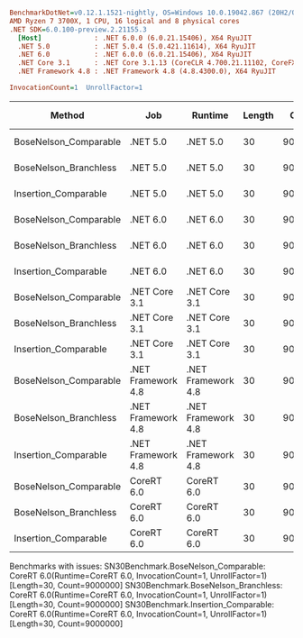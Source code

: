 ``` ini

BenchmarkDotNet=v0.12.1.1521-nightly, OS=Windows 10.0.19042.867 (20H2/October2020Update)
AMD Ryzen 7 3700X, 1 CPU, 16 logical and 8 physical cores
.NET SDK=6.0.100-preview.2.21155.3
  [Host]             : .NET 6.0.0 (6.0.21.15406), X64 RyuJIT
  .NET 5.0           : .NET 5.0.4 (5.0.421.11614), X64 RyuJIT
  .NET 6.0           : .NET 6.0.0 (6.0.21.15406), X64 RyuJIT
  .NET Core 3.1      : .NET Core 3.1.13 (CoreCLR 4.700.21.11102, CoreFX 4.700.21.11602), X64 RyuJIT
  .NET Framework 4.8 : .NET Framework 4.8 (4.8.4300.0), X64 RyuJIT

InvocationCount=1  UnrollFactor=1  

```
|                Method |                Job |            Runtime | Length |   Count |     Mean |   Error |  StdDev | Gen 0 | Gen 1 | Gen 2 | Allocated |
|---------------------- |------------------- |------------------- |------- |-------- |---------:|--------:|--------:|------:|------:|------:|----------:|
| BoseNelson_Comparable |           .NET 5.0 |           .NET 5.0 |     30 | 9000000 | 129.3 ms | 0.37 ms | 0.35 ms |     - |     - |     - |         - |
| BoseNelson_Branchless |           .NET 5.0 |           .NET 5.0 |     30 | 9000000 | 164.7 ms | 0.11 ms | 0.08 ms |     - |     - |     - |         - |
|  Insertion_Comparable |           .NET 5.0 |           .NET 5.0 |     30 | 9000000 | 118.1 ms | 0.34 ms | 0.30 ms |     - |     - |     - |         - |
| BoseNelson_Comparable |           .NET 6.0 |           .NET 6.0 |     30 | 9000000 | 129.1 ms | 0.15 ms | 0.12 ms |     - |     - |     - |     144 B |
| BoseNelson_Branchless |           .NET 6.0 |           .NET 6.0 |     30 | 9000000 | 165.1 ms | 0.19 ms | 0.16 ms |     - |     - |     - |     144 B |
|  Insertion_Comparable |           .NET 6.0 |           .NET 6.0 |     30 | 9000000 | 123.6 ms | 2.11 ms | 1.97 ms |     - |     - |     - |     144 B |
| BoseNelson_Comparable |      .NET Core 3.1 |      .NET Core 3.1 |     30 | 9000000 | 130.6 ms | 0.76 ms | 0.71 ms |     - |     - |     - |         - |
| BoseNelson_Branchless |      .NET Core 3.1 |      .NET Core 3.1 |     30 | 9000000 | 164.9 ms | 0.35 ms | 0.29 ms |     - |     - |     - |         - |
|  Insertion_Comparable |      .NET Core 3.1 |      .NET Core 3.1 |     30 | 9000000 | 127.0 ms | 1.51 ms | 1.41 ms |     - |     - |     - |         - |
| BoseNelson_Comparable | .NET Framework 4.8 | .NET Framework 4.8 |     30 | 9000000 | 134.3 ms | 0.37 ms | 0.35 ms |     - |     - |     - |         - |
| BoseNelson_Branchless | .NET Framework 4.8 | .NET Framework 4.8 |     30 | 9000000 | 165.2 ms | 0.17 ms | 0.15 ms |     - |     - |     - |         - |
|  Insertion_Comparable | .NET Framework 4.8 | .NET Framework 4.8 |     30 | 9000000 | 172.7 ms | 0.43 ms | 0.40 ms |     - |     - |     - |         - |
| BoseNelson_Comparable |         CoreRT 6.0 |         CoreRT 6.0 |     30 | 9000000 |       NA |      NA |      NA |     - |     - |     - |         - |
| BoseNelson_Branchless |         CoreRT 6.0 |         CoreRT 6.0 |     30 | 9000000 |       NA |      NA |      NA |     - |     - |     - |         - |
|  Insertion_Comparable |         CoreRT 6.0 |         CoreRT 6.0 |     30 | 9000000 |       NA |      NA |      NA |     - |     - |     - |         - |

Benchmarks with issues:
  SN30Benchmark.BoseNelson_Comparable: CoreRT 6.0(Runtime=CoreRT 6.0, InvocationCount=1, UnrollFactor=1) [Length=30, Count=9000000]
  SN30Benchmark.BoseNelson_Branchless: CoreRT 6.0(Runtime=CoreRT 6.0, InvocationCount=1, UnrollFactor=1) [Length=30, Count=9000000]
  SN30Benchmark.Insertion_Comparable: CoreRT 6.0(Runtime=CoreRT 6.0, InvocationCount=1, UnrollFactor=1) [Length=30, Count=9000000]
